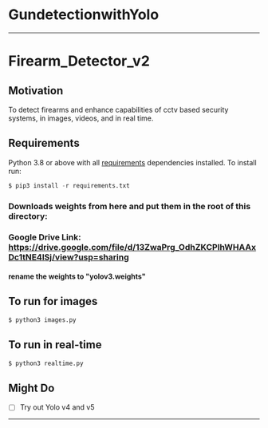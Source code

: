 # GundetectionwithYolo
---
# Firearm_Detector_v2

## Motivation
To detect firearms and enhance capabilities of cctv based security systems, in images, videos, and in real time.

## Requirements
Python 3.8 or above with all [requirements](requirements.txt) dependencies installed. To install run:
```python
$ pip3 install -r requirements.txt
```
### Downloads weights from here and put them in the root of this directory: 
### Google Drive Link: https://drive.google.com/file/d/13ZwaPrg_OdhZKCPIhWHAAxDc1tNE4lSj/view?usp=sharing
#### rename the weights to "yolov3.weights"

## To run for images
```python
$ python3 images.py
```
## To run in real-time
```python
$ python3 realtime.py
```

## Might Do
- [ ] Try out Yolo v4 and v5
----

